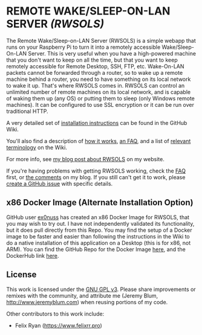 REMOTE WAKE/SLEEP-ON-LAN SERVER *(RWSOLS)*
==========================================
The Remote Wake/Sleep-on-LAN Server (RWSOLS) is a simple webapp that runs on your Raspberry Pi to turn it into a remotely accessible Wake/Sleep-On-LAN Server. This is very useful when you have a high-powered machine that you don't want to keep on all the time, but that you want to keep remotely accessible for Remote Desktop, SSH, FTP, etc. Wake-On-LAN packets cannot be forwarded through a router, so to wake up a remote machine behind a router, you need to have something on its local network to wake it up. That's where RWSOLS comes in. RWSOLS can control an unlimited number of remote machines on its local network, and is capable of waking them up (any OS) or putting them to sleep (only Windows remote machines). It can be configured to use SSL encryption or it can be run over traditional HTTP.
  
A very detailed set of [installation instructions](https://github.com/sciguy14/Remote-Wake-Sleep-On-LAN-Server/wiki/Installation) can be found in the GitHub Wiki.
  
You'll also find a description of [how it works](https://github.com/sciguy14/Remote-Wake-Sleep-On-LAN-Server/wiki/How-it-Works), [an FAQ](https://github.com/sciguy14/Remote-Wake-Sleep-On-LAN-Server/wiki/Notes-and-FAQs), and a list of [relevant terminology](https://github.com/sciguy14/Remote-Wake-Sleep-On-LAN-Server/wiki/Terminology) on the Wiki.
  
For more info, see [my blog post about RWSOLS](http://www.jeremyblum.com/2013/07/14/rpi-wol-server/) on my website.
  
If you're having problems with getting RWSOLS working, check the [FAQ](https://github.com/sciguy14/Remote-Wake-Sleep-On-LAN-Server/wiki/Notes-and-FAQs) first, or [the comments](http://www.jeremyblum.com/2013/07/14/rpi-wol-server/#comments) on my blog. If you still can't get it to work, please [create a GitHub issue](https://github.com/sciguy14/Remote-Wake-Sleep-On-LAN-Server/issues) with specific details.

x86 Docker Image (Alternate Installation Option)
--------------------------------------------
GitHub user [ex0nuss](https://github.com/ex0nuss) has created an x86 Docker Image for RWSOLS, that you may wish to try out. I have not independently validated its functionality, but it does pull directly from this Repo. You may find the setup of a Docker image to be faster and easier than following the instructions in the Wiki to do a native installation of this application on a Desktop (this is for x86, not ARM). You can find the GitHub Repo for the Docker Image [here](https://github.com/ex0nuss/Remote-Wake-Sleep-On-LAN-Docker), and the DockerHub link [here](https://hub.docker.com/r/ex0nuss/remote-wake-sleep-on-lan-docker).

License
-------
This work is licensed under the [GNU GPL v3](http://www.gnu.org/licenses/gpl.html).
Please share improvements or remixes with the community, and attribute me (Jeremy Blum, <http://www.jeremyblum.com>) when reusing portions of my code.

Other contributors to this work include:
- Felix Ryan (https://www.felixrr.pro)
